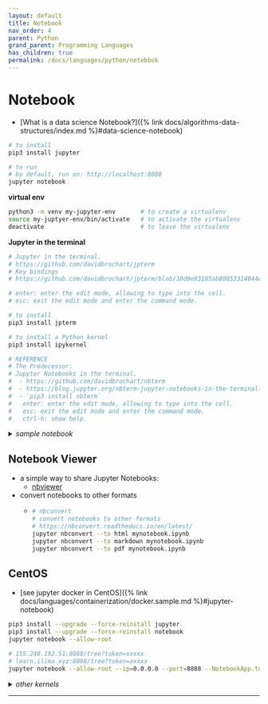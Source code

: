 ```yaml
---
layout: default
title: Notebook
nav_order: 4
parent: Python
grand_parent: Programming Languages
has_children: true
permalink: /docs/languages/python/notebbok
---
```


# Notebook

- [What is a data science Notebook?]({% link docs/algorithms-data-structures/index.md %}#data-science-notebook)

```sh
# to install
pip3 install jupyter

# to run
# by default, run on: http://localhost:8888
jupyter notebook
```

__virtual env__

```sh
python3 -m venv my-jupyter-env       # to create a virtualenv
source my-juptyer-env/bin/activate   # to activate the virtualenv
deactivate                           # to leave the virtualenv
```

__Jupyter in the terminal__

```sh
# Jupyter in the terminal.
# https://github.com/davidbrochart/jpterm
# Key bindings
# https://github.com/davidbrochart/jpterm/blob/10d9e93105ab80053314944e805689a5c9a01449/docs/plugins/notebook_editor.md

# enter: enter the edit mode, allowing to type into the cell.
# esc: exit the edit mode and enter the command mode.

# to install
pip3 install jpterm

# to install a Python kernel
pip3 install ipykernel

# REFERENCE
# The Predecessor:
# Jupyter Notebooks in the terminal.
#  - https://github.com/davidbrochart/nbterm
#  - https://blog.jupyter.org/nbterm-jupyter-notebooks-in-the-terminal-6a2b55d08b70
#  - `pip3 install nbterm`
#   enter: enter the edit mode, allowing to type into the cell.
#   esc: exit the edit mode and enter the command mode.
#   ctrl-h: show help.
```

<details markdown="block">
  <summary>
    <i>sample notebook</i>
  </summary>

```json
{
  "cells": [
    {
      "source": "This is a raw cell",
      "cell_type": "raw",
      "metadata": {}
    },
    {
      "cell_type": "markdown",
      "metadata": {},
      "source": "This is a markdown cell"
    },
    {
      "execution_count": 1,
      "cell_type": "code",
      "source": "a = 3\nprint(a+1)\n",
      "outputs": [],
      "metadata": {}
    }
  ],
  "metadata": {
    "kernelspec": {
      "language": "python",
      "name": "python3",
      "display_name": "Python 3"
    },
    "language_info": {
      "version": "3.9.2",
      "mimetype": "text/x-python",
      "name": "python",
      "file_extension": ".py"
    }
  },
  "nbformat": 4,
  "nbformat_minor": 4
}
```

-----
<!-- sample notebook -->
</details>

## Notebook Viewer

- a simple way to share Jupyter Notebooks:
  - [nbviewer](https://nbviewer.org/)
- convert notebooks to other formats
  - ```sh
    # nbconvert
    # convert notebooks to other formats
    # https://nbconvert.readthedocs.io/en/latest/
    jupyter nbconvert --to html mynotebook.ipynb
    jupyter nbconvert --to markdown mynotebook.ipynb
    jupyter nbconvert --to pdf mynotebook.ipynb
    ```

## CentOS

- [see jupyter docker in CentOS]({% link docs/languages/containerization/docker.sample.md %}#jupyter-notebook)

```sh
pip3 install --upgrade --force-reinstall jupyter
pip3 install --upgrade --force-reinstall notebook
jupyter notebook --allow-root

# 155.248.192.51:8088/tree?token=xxxxx
# learn.ilima.xyz:8088/tree?token=xxxxx
jupyter notebook --allow-root --ip=0.0.0.0 --port=8888 --NotebookApp.token='xxxxxx'
```

<details markdown="block"><summary><i>other kernels</i></summary>

  <details markdown="block"><summary><i>golang</i></summary>

  ```sh
  apt update
  apt install golang-go
  
  go install github.com/janpfeifer/gonb@latest
  go install golang.org/x/tools/cmd/goimports@latest
  go install golang.org/x/tools/gopls@latest
  
  export PATH="/root/go/bin:$PATH"
  
  ~/go/bin/gonb --install
  ```
  
  ```jupyter
  // reference documentation
  %help
  ```
  
  ```jupyter
  import "fmt"
  %%
  fmt.Println("Hello, Gianni!")
  ```
  -----
  <!-- kernel golang -->
  </details>


  <details markdown="block"><summary><i>bash</i></summary>

  ```sh
  pip3 install bash_kernel
  python3 -m bash_kernel.install
  ```
  
  ```jupyter
  cat dog.png | display
  echo "<b>Dog</b>, not a cat." | displayHTML
  echo "alert('It is known khaleesi\!');" | displayJS
  ```
  
  -----
  <!-- kernel bash -->
  </details>


  <details markdown="block"><summary><i>nodejs</i></summary>

  ```sh
  # Instal NodeJS
  apt update
  apt install nodejs
  apt install npm
  # NVM
  curl -o- https://raw.githubusercontent.com/nvm-sh/nvm/v0.39.3/install.sh | bash
  source ~/.bashrc
  ```
  
  ```sh
  # Install a javascript kernel for the Jupyter notebook
  npm install -g ijavascript
  ijsinstall
  ```
  
  -----
  <!-- kernel nodejs -->
  </details>


-----
<!-- other kernels -->
</details>


------ ------

[^1]: [...](...)

